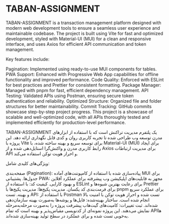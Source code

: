# TABAN-ASSIGNMENT

TABAN-ASSIGNMENT is a transaction management platform designed with modern web development tools to ensure a seamless user experience and maintainable codebase. The project is built using Vite for fast and optimized development, styled with Material-UI (MUI) for a clean and responsive interface, and uses Axios for efficient API communication and token management.

Key features include:

Pagination: Implemented using ready-to-use MUI components for tables.
PWA Support: Enhanced with Progressive Web App capabilities for offline functionality and improved performance.
Code Quality: Enforced with ESLint for best practices and Prettier for consistent formatting.
Package Manager: Managed with pnpm for fast, efficient dependency management.
API Testing: Validated APIs using Postman, ensuring secure token authentication and reliability.
Optimized Structure: Organized file and folder structures for better maintainability.
Commit Tracking: GitHub commits showcase step-by-step project progress.
This project is a showcase of scalable and well-optimized code, with all APIs thoroughly tested and implemented efficiently for production-level performance.

TABAN-ASSIGNMENT یک پلتفرم مدیریت تراکنش است که با استفاده از ابزارهای مدرن توسعه وب طراحی شده تا تجربه کاربری روان و کدی قابل نگهداری ارائه دهد. این پروژه با Vite برای توسعه سریع و بهینه ساخته شده، با Material-UI (MUI) برای ایجاد رابط کاربری مدرن و واکنش‌گرا استایل‌دهی شده و از Axios برای مدیریت ارتباطات API و احراز هویت توکن استفاده می‌کند.

ویژگی‌های کلیدی شامل:

صفحه‌بندی (Pagination): پیاده‌سازی شده با استفاده از کامپوننت‌های آماده MUI برای جدول‌ها.
پشتیبانی PWA: مجهز به قابلیت‌های اپلیکیشن وب پیشرفته برای عملکرد آفلاین و بهبود کارایی.
کیفیت کد: با استفاده از ESLint برای رعایت بهترین شیوه‌ها و Prettier برای فرمت‌بندی کد یکسان.
مدیریت پکیج‌ها: مدیریت پکیج‌ها با pnpm برای عملکرد سریع و بهینه.
تست API: با استفاده از Postman تست شده و احراز هویت توکن با امنیت بالا انجام شده است.
ساختار بهینه‌شده: فایل‌ها و پوشه‌ها به‌صورت بهینه سازمان‌دهی شده‌اند.
ثبت تغییرات: کامیت‌های گیت‌هاب پیشرفت پروژه را به‌صورت مرحله‌به‌مرحله نمایش می‌دهند.
این پروژه نمونه‌ای از کدنویسی مقیاس‌پذیر و بهینه است که تمام APIها به‌خوبی تست شده و برای عملکرد در سطح تولید بهینه‌سازی شده‌اند.